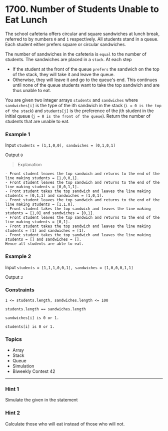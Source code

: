 # 1700. Number of Students Unable to Eat Lunch

The school cafeteria offers circular and square sandwiches at lunch break, referred to by numbers `0` and `1` respectively. All students stand in a queue. Each student either prefers square or circular sandwiches.

The number of sandwiches in the cafeteria is `equal` to the number of students. The sandwiches are placed in a `stack`. At each step

- If the student at the front of the queue `prefers` the sandwich on the top of the stack, they will take it and leave the queue.
- Otherwise, they will leave it and go to the queue's end.
This continues until none of the queue students want to take the top sandwich and are thus unable to eat.

You are given two integer arrays `students` and `sandwiches` where `sandwiches[i]` is the type of the i​​​​​​th sandwich in the stack (`i = 0 is the top of the stack`) and `students[j]` is the preference of the j​​​​​​th student in the initial queue (`j = 0 is the front of the queue`). Return the number of students that are unable to eat.


### Example 1

Input `students = [1,1,0,0], sandwiches = [0,1,0,1]`

Output `0` 

> Explanation
```
- Front student leaves the top sandwich and returns to the end of the line making students = [1,0,0,1].
- Front student leaves the top sandwich and returns to the end of the line making students = [0,0,1,1].
- Front student takes the top sandwich and leaves the line making students = [0,1,1] and sandwiches = [1,0,1].
- Front student leaves the top sandwich and returns to the end of the line making students = [1,1,0].
- Front student takes the top sandwich and leaves the line making students = [1,0] and sandwiches = [0,1].
- Front student leaves the top sandwich and returns to the end of the line making students = [0,1].
- Front student takes the top sandwich and leaves the line making students = [1] and sandwiches = [1].
- Front student takes the top sandwich and leaves the line making students = [] and sandwiches = [].
Hence all students are able to eat.
```

### Example 2

Input `students = [1,1,1,0,0,1], sandwiches = [1,0,0,0,1,1]`

Output `3`
 

### Constraints

`1 <= students.length, sandwiches.length <= 100`

`students.length == sandwiches.length`

`sandwiches[i] is 0 or 1.`

`students[i] is 0 or 1.`


### Topics
- Array
- Stack
- Queue
- Simulation
- Biweekly Contest 42

---

### Hint 1
Simulate the given in the statement

### Hint 2
Calculate those who will eat instead of those who will not.